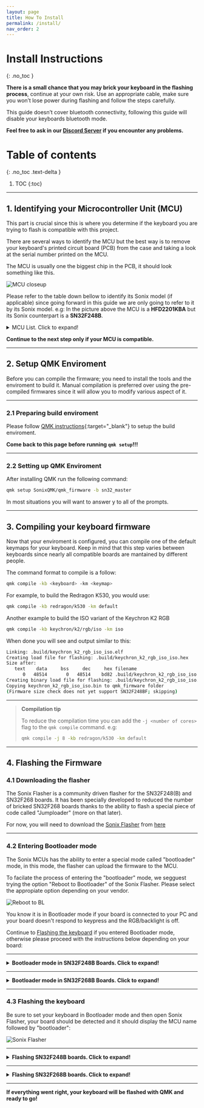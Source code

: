 ```yaml
---
layout: page
title: How To Install
permalink: /install/
nav_order: 2
---
```


# Install Instructions
{: .no_toc }

**There is a small chance that you may brick your keyboard in the flashing process**, continue at your own risk. Use an appropriate cable, make sure you won’t lose power during flashing and follow the steps carefully.

This guide doesn’t cover bluetooth connectivity, following this guide will disable your keyboards bluetooth mode.

**Feel free to ask in our [Discord Server](https://discord.gg/8XqzfBknfC) if you encounter any problems.**

# Table of contents
{: .no_toc .text-delta }

1. TOC
{:toc}

---

## 1. Identifying your Microcontroller Unit (MCU)

This part is crucial since this is where you determine if the keyboard you are trying to flash is compatible with this project.

There are several ways to identify the MCU but the best way is to remove your keyboard's printed circuit board (PCB) from the case and taking a look at the serial number printed on the MCU.

The MCU is usually one the biggest chip in the PCB, it should look something like this.

![MCU closeup]({{site.baseurl}}/assets/images/mcu_closeup.jpg)

Please refer to the table down bellow to identify its Sonix model (if applicable) since going forward in this guide we are only going to refer to it by its Sonix model.
e.g: In the picture above the MCU is a **HFD2201KBA** but its Sonix counterpart is a **SN32F248B**.

<details>
  <summary>MCU List. Click to expand!</summary>
  {% include table.html data=site.data.mcus %}
</details>

**Continue to the next step only if your MCU is compatible.**

---

## 2. Setup QMK Enviroment

Before you can compile the firmware; you need to install the tools and the enviroment to build it. Manual compilation is preferred over using the pre-compiled firmwares since it will allow you to modify various aspect of it.

---

### 2.1 Preparing build enviroment 

Please follow [QMK instructions](https://docs.qmk.fm/#/newbs_getting_started?id=setting-up-your-qmk-environment){:target="_blank"} to setup the build enviroment.

**Come back to this page before running `qmk setup`!!!**

---

### 2.2 Setting up QMK Enviroment

After installing QMK run the following command:

```bash 
qmk setup SonixQMK/qmk_firmware -b sn32_master
```

In most situations you will want to answer y to all of the prompts.

---

## 3. Compiling your keyboard firmware

Now that your enviroment is configured, you can compile one of the default keymaps for your keyboard. Keep in mind that this step varies between keyboards since nearly all compatible boards are mantained by different people.

The command format to compile is a follow:
```bash 
qmk compile -kb <keyboard> -km <keymap>
```

For example, to build the Redragon K530, you would use:
```bash 
qmk compile -kb redragon/k530 -km default
```

Another example to build the ISO variant of the Keychron K2 RGB
```bash 
qmk compile -kb keychron/k2/rgb/iso -km iso
```

When done you will see and output similar to this:
```bash 
Linking: .build/keychron_k2_rgb_iso_iso.elf                                                         [OK]
Creating load file for flashing: .build/keychron_k2_rgb_iso_iso.hex                                 [OK]
Size after:
   text    data     bss     dec     hex filename
      0   48514       0   48514    bd82 .build/keychron_k2_rgb_iso_iso.hex
Creating binary load file for flashing: .build/keychron_k2_rgb_iso_iso.bin                          [OK]
Copying keychron_k2_rgb_iso_iso.bin to qmk_firmware folder                                          [OK]
(Firmware size check does not yet support SN32F248BF; skipping)
```

---

>**Compilation tip**
>
>To reduce the compilation time you can add the `-j <number of cores>` flag to the `qmk compile` command. e.g:
>```bash
>qmk compile -j 8 -kb redragon/k530 -km default
>```


---

## 4. Flashing the Firmware

### 4.1 Downloading the flasher

The Sonix Flasher is a community driven flasher for the SN32F248(B) and SN32F268 boards. It has been specially developed to reduced the number of bricked SN32F268 boards thanks to the ability to flash a special piece of code called "Jumploader" (more on that later). 

For now, you will need to download the [Sonix Flasher](https://github.com/SonixQMK/sonix-flasher/) from [here](https://github.com/SonixQMK/sonix-flasher/releases/latest)

---

### 4.2 Entering Bootloader mode

The Sonix MCUs has the ability to enter a special mode called "bootloader" mode, in this mode, the flasher can upload the firmware to the MCU.

To facilate the process of entering the "bootloader" mode, we segguest trying the option "Reboot to Bootloader" of the Sonix Flasher. Please select the appropiate option depending on your vendor.

![Reboot to BL]({{site.baseurl}}/assets/images/reboot_2_bl.jpg)

You know it is in Bootloader mode if your board is connected to your PC and your board doesn't respond to keypress and the RGB/backlight is off. 

Continue to [Flashing the keyboard](#43-flashing-the-keyboard) if you entered Bootloader mode, otherwise please proceed with the instructions below depending on your board:

---

<Details markdown="block">
<summary><b> Bootloader mode in SN32F248B Boards. Click to expand! </b></summary>

The Sonix SN32F248B can be put in Bootloader mode by shorting the "BOOT" pin to ground (GND) before powering the board.

The BOOT pin is located at pin 3 (see picture bellow), you will need to short this pin with GND, for example the USB connector housing.

![BOOT pin 248b]({{site.baseurl}}/assets/images/boot_pin248b.jpg)

Grab a piece of wire and try to place one end on the BOOT pin and the other end on GND, and with a little help of someone, try to connect the board using its USB cable to your computer. 

You know it is in Bootloader mode if your board is connected to your PC and your board doesn't respond to keypress and the RGB/backlight is off.

---

>**Bootloader tip**
>
>On certain boards, the manufacturer could place two test pads that are connected to BOOT and GND so it can be easier to put the board in Bootloader mode. For >example,  Keychron boards usually have these two pads bellow the spacebar so they can be shorted using a pair of tweezer.
>
><Details markdown="block">
><summary>Keychron Testpads</summary>
>![Test pads Keychron]({{site.baseurl}}/assets/images/boot_pin_keychron.jpg)
></Details>
>
>It is not always a given that these pads are accesible, be sure to ask us in our [discord server](https://discord.gg/8XqzfBknfC) if you have any doubts.

</Details>

---

<Details markdown="block">
<summary><b> Bootloader mode in SN32F268B Boards. Click to expand! </b></summary>

The Sonix SN32F268 can be put in Bootloader mode by shorting the "BOOT" pin to ground (GND) before powering the board.

The BOOT pin is located at pin 25 (see picture bellow), you will need to short this pin with GND, for example the USB connector housing.

![Bootloader pin 248b]({{site.baseurl}}/assets/images/boot_pin268.png)

Grab a piece of wire and try to place one end on the BOOT pin and the other end on GND, and with a little help of someone, try to connect the board using its USB cable to your computer. 

You know it is in Bootloader mode if your board is connected to your PC and your board doesn't respond to keypress and the RGB/backlight is off.

</Details>

---

### 4.3 Flashing the keyboard

Be sure to set your keyboard in Bootloader mode and then open Sonix Flasher, your board should be detected and it should display the MCU name followed by "bootloader":

![Sonix Flasher]({{site.baseurl}}/assets/images/sonix_flasher_device.jpg)

---

<Details markdown="block">
<summary><b> Flashing SN32F248B boards. Click to expand!  </b></summary>

Confirm that:
- The SN32F24x radio button is selected
- Your board is selected from the dropdown list
- The qmk offset is set to "0x00"

![Flashing 24x]({{site.baseurl}}/assets/images/sonix_flasher_248b.jpg)

Press the "Flash QMK..." button:

![Flash Button 24x]({{site.baseurl}}/assets/images/sonix_flasher_248b_button.jpg)

Select the *.bin that you built previously (it will be located at "qmk_firmware/.build" ) and hit "Open". **The moment you press this button it will start to flash**

![Select fw]({{site.baseurl}}/assets/images/sonix_flasher_248b_file.jpg)

</Details>

---

<Details markdown="block">
<summary><b> Flashing SN32F268B boards. Click to expand! </b></summary>
TODO...

In the meantime, follow CalcProgrammer1's [video guide](https://www.youtube.com/watch?v=aUiKHdI5Vk8)
</Details>

---

**If everything went right, your keyboard will be flashed with QMK and ready to go!**
